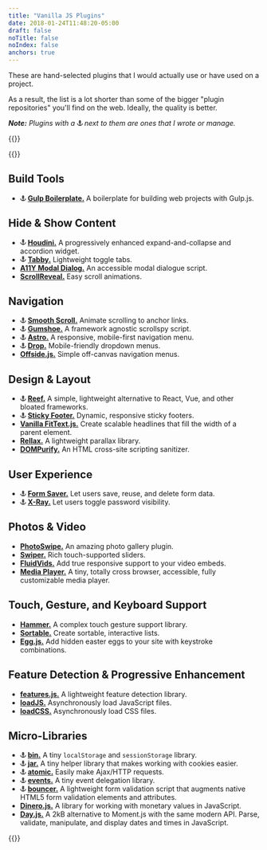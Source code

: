 ```yaml
---
title: "Vanilla JS Plugins"
date: 2018-01-24T11:48:20-05:00
draft: false
noTitle: false
noIndex: false
anchors: true
---
```


These are hand-selected plugins that I would actually use or have used on a project.

As a result, the list is a lot shorter than some of the bigger "plugin repositories" you'll find on the web. Ideally, the quality is better.

*__Note:__ Plugins with a <svg xmlns="http://www.w3.org/2000/svg" style="height:.8em;width:.8em" height="1em" width="1em" viewBox="0 0 16 16"><title>**</title><path fill="currentColor" d="M14 9v2.066c-1.258 1.285-3.016 2.526-5 2.852V8.001h3v-1L9 5.83A3.001 3.001 0 0 0 8 .001 3 3 0 0 0 7 5.83L4 7.001v1h3v5.917c-1.984-.326-3.742-1.567-5-2.852V9H0v1c0 2 4 6 8 6s8-4 8-6V9h-2zM9 3a1 1 0 1 1-2 0 1 1 0 0 1 2 0z"></path></svg> next to them are ones that I wrote or manage.*

{{<cta for="toolkit-plugins">}}

{{<toc>}}

## Build Tools

- <svg xmlns="http://www.w3.org/2000/svg" style="height:.8em;width:.8em" height="1em" width="1em" viewBox="0 0 16 16"><title>**</title><path fill="currentColor" d="M14 9v2.066c-1.258 1.285-3.016 2.526-5 2.852V8.001h3v-1L9 5.83A3.001 3.001 0 0 0 8 .001 3 3 0 0 0 7 5.83L4 7.001v1h3v5.917c-1.984-.326-3.742-1.567-5-2.852V9H0v1c0 2 4 6 8 6s8-4 8-6V9h-2zM9 3a1 1 0 1 1-2 0 1 1 0 0 1 2 0z"></path></svg> **[Gulp Boilerplate.](https://github.com/cferdinandi/gulp-boilerplate)** A boilerplate for building web projects with Gulp.js.

## Hide & Show Content

- <svg xmlns="http://www.w3.org/2000/svg" style="height:.8em;width:.8em" height="1em" width="1em" viewBox="0 0 16 16"><title>**</title><path fill="currentColor" d="M14 9v2.066c-1.258 1.285-3.016 2.526-5 2.852V8.001h3v-1L9 5.83A3.001 3.001 0 0 0 8 .001 3 3 0 0 0 7 5.83L4 7.001v1h3v5.917c-1.984-.326-3.742-1.567-5-2.852V9H0v1c0 2 4 6 8 6s8-4 8-6V9h-2zM9 3a1 1 0 1 1-2 0 1 1 0 0 1 2 0z"></path></svg> **[Houdini.](https://github.com/cferdinandi/houdini/)** A progressively enhanced expand-and-collapse and accordion widget.
- <svg xmlns="http://www.w3.org/2000/svg" style="height:.8em;width:.8em" height="1em" width="1em" viewBox="0 0 16 16"><title>**</title><path fill="currentColor" d="M14 9v2.066c-1.258 1.285-3.016 2.526-5 2.852V8.001h3v-1L9 5.83A3.001 3.001 0 0 0 8 .001 3 3 0 0 0 7 5.83L4 7.001v1h3v5.917c-1.984-.326-3.742-1.567-5-2.852V9H0v1c0 2 4 6 8 6s8-4 8-6V9h-2zM9 3a1 1 0 1 1-2 0 1 1 0 0 1 2 0z"></path></svg> **[Tabby.](https://github.com/cferdinandi/tabby/)** Lightweight toggle tabs.
- **[A11Y Modal Dialog.](https://github.com/scottaohara/accessible_modal_window)** An accessible modal dialogue script.
- **[ScrollReveal.](https://scrollrevealjs.org/)** Easy scroll animations.


## Navigation

- <svg xmlns="http://www.w3.org/2000/svg" style="height:.8em;width:.8em" height="1em" width="1em" viewBox="0 0 16 16"><title>**</title><path fill="currentColor" d="M14 9v2.066c-1.258 1.285-3.016 2.526-5 2.852V8.001h3v-1L9 5.83A3.001 3.001 0 0 0 8 .001 3 3 0 0 0 7 5.83L4 7.001v1h3v5.917c-1.984-.326-3.742-1.567-5-2.852V9H0v1c0 2 4 6 8 6s8-4 8-6V9h-2zM9 3a1 1 0 1 1-2 0 1 1 0 0 1 2 0z"></path></svg> **[Smooth Scroll.](https://github.com/cferdinandi/smooth-scroll/)** Animate scrolling to anchor links.
- <svg xmlns="http://www.w3.org/2000/svg" style="height:.8em;width:.8em" height="1em" width="1em" viewBox="0 0 16 16"><title>**</title><path fill="currentColor" d="M14 9v2.066c-1.258 1.285-3.016 2.526-5 2.852V8.001h3v-1L9 5.83A3.001 3.001 0 0 0 8 .001 3 3 0 0 0 7 5.83L4 7.001v1h3v5.917c-1.984-.326-3.742-1.567-5-2.852V9H0v1c0 2 4 6 8 6s8-4 8-6V9h-2zM9 3a1 1 0 1 1-2 0 1 1 0 0 1 2 0z"></path></svg> **[Gumshoe.](https://github.com/cferdinandi/gumshoe/)** A framework agnostic scrollspy script.
- <svg xmlns="http://www.w3.org/2000/svg" style="height:.8em;width:.8em" height="1em" width="1em" viewBox="0 0 16 16"><title>**</title><path fill="currentColor" d="M14 9v2.066c-1.258 1.285-3.016 2.526-5 2.852V8.001h3v-1L9 5.83A3.001 3.001 0 0 0 8 .001 3 3 0 0 0 7 5.83L4 7.001v1h3v5.917c-1.984-.326-3.742-1.567-5-2.852V9H0v1c0 2 4 6 8 6s8-4 8-6V9h-2zM9 3a1 1 0 1 1-2 0 1 1 0 0 1 2 0z"></path></svg> **[Astro.](https://github.com/cferdinandi/astro/)** A responsive, mobile-first navigation menu.
- <svg xmlns="http://www.w3.org/2000/svg" style="height:.8em;width:.8em" height="1em" width="1em" viewBox="0 0 16 16"><title>**</title><path fill="currentColor" d="M14 9v2.066c-1.258 1.285-3.016 2.526-5 2.852V8.001h3v-1L9 5.83A3.001 3.001 0 0 0 8 .001 3 3 0 0 0 7 5.83L4 7.001v1h3v5.917c-1.984-.326-3.742-1.567-5-2.852V9H0v1c0 2 4 6 8 6s8-4 8-6V9h-2zM9 3a1 1 0 1 1-2 0 1 1 0 0 1 2 0z"></path></svg> **[Drop.](https://github.com/cferdinandi/drop/)** Mobile-friendly dropdown menus.
- **[Offside.js.](https://github.com/toomuchdesign/offside)** Simple off-canvas navigation menus.


## Design & Layout

- <svg xmlns="http://www.w3.org/2000/svg" style="height:.8em;width:.8em" height="1em" width="1em" viewBox="0 0 16 16"><title>**</title><path fill="currentColor" d="M14 9v2.066c-1.258 1.285-3.016 2.526-5 2.852V8.001h3v-1L9 5.83A3.001 3.001 0 0 0 8 .001 3 3 0 0 0 7 5.83L4 7.001v1h3v5.917c-1.984-.326-3.742-1.567-5-2.852V9H0v1c0 2 4 6 8 6s8-4 8-6V9h-2zM9 3a1 1 0 1 1-2 0 1 1 0 0 1 2 0z"></path></svg> **[Reef.](https://github.com/cferdinandi/reef/)** A simple, lightweight alternative to React, Vue, and other bloated frameworks.
- <svg xmlns="http://www.w3.org/2000/svg" style="height:.8em;width:.8em" height="1em" width="1em" viewBox="0 0 16 16"><title>**</title><path fill="currentColor" d="M14 9v2.066c-1.258 1.285-3.016 2.526-5 2.852V8.001h3v-1L9 5.83A3.001 3.001 0 0 0 8 .001 3 3 0 0 0 7 5.83L4 7.001v1h3v5.917c-1.984-.326-3.742-1.567-5-2.852V9H0v1c0 2 4 6 8 6s8-4 8-6V9h-2zM9 3a1 1 0 1 1-2 0 1 1 0 0 1 2 0z"></path></svg> **[Sticky Footer.](https://github.com/cferdinandi/sticky-footer/)** Dynamic, responsive sticky footers.
- **[Vanilla FitText.js.](https://github.com/adactio/FitText.js)** Create scalable headlines that fill the width of a parent element.
- **[Rellax.](https://dixonandmoe.com/rellax/)** A lightweight parallax library.
- **[DOMPurify.](https://github.com/cure53/DOMPurify)** An HTML cross-site scripting sanitizer.


## User Experience

- <svg xmlns="http://www.w3.org/2000/svg" style="height:.8em;width:.8em" height="1em" width="1em" viewBox="0 0 16 16"><title>**</title><path fill="currentColor" d="M14 9v2.066c-1.258 1.285-3.016 2.526-5 2.852V8.001h3v-1L9 5.83A3.001 3.001 0 0 0 8 .001 3 3 0 0 0 7 5.83L4 7.001v1h3v5.917c-1.984-.326-3.742-1.567-5-2.852V9H0v1c0 2 4 6 8 6s8-4 8-6V9h-2zM9 3a1 1 0 1 1-2 0 1 1 0 0 1 2 0z"></path></svg> **[Form Saver.](https://github.com/cferdinandi/form-saver/)** Let users save, reuse, and delete form data.
- <svg xmlns="http://www.w3.org/2000/svg" style="height:.8em;width:.8em" height="1em" width="1em" viewBox="0 0 16 16"><title>**</title><path fill="currentColor" d="M14 9v2.066c-1.258 1.285-3.016 2.526-5 2.852V8.001h3v-1L9 5.83A3.001 3.001 0 0 0 8 .001 3 3 0 0 0 7 5.83L4 7.001v1h3v5.917c-1.984-.326-3.742-1.567-5-2.852V9H0v1c0 2 4 6 8 6s8-4 8-6V9h-2zM9 3a1 1 0 1 1-2 0 1 1 0 0 1 2 0z"></path></svg> **[X-Ray.](https://github.com/cferdinandi/x-ray/)** Let users toggle password visibility.


## Photos & Video

- **[PhotoSwipe.](http://photoswipe.com/)** An amazing photo gallery plugin.
- **[Swiper.](http://idangero.us/swiper/)** Rich touch-supported sliders.
- **[FluidVids.](https://github.com/toddmotto/fluidvids)** Add true responsive support to your video embeds.
- **[Media Player.](https://github.com/jonathantneal/media-player)** A tiny, totally cross browser, accessible, fully customizable media player.


## Touch, Gesture, and Keyboard Support

- **[Hammer.](http://hammerjs.github.io/)** A complex touch gesture support library.
- **[Sortable.](http://rubaxa.github.io/Sortable/)** Create sortable, interactive lists.
- **[Egg.js.](http://thatmikeflynn.com/egg.js/)** Add hidden easter eggs to your site with keystroke combinations.


## Feature Detection & Progressive Enhancement

- **[features.js.](http://featurejs.com/)** A lightweight feature detection library.
- **[loadJS.](https://github.com/filamentgroup/loadJS/)** Asynchronously load JavaScript files.
- **[loadCSS.](https://github.com/filamentgroup/loadCSS/)** Asynchronously load CSS files.


## Micro-Libraries

- <svg xmlns="http://www.w3.org/2000/svg" style="height:.8em;width:.8em" height="1em" width="1em" viewBox="0 0 16 16"><title>**</title><path fill="currentColor" d="M14 9v2.066c-1.258 1.285-3.016 2.526-5 2.852V8.001h3v-1L9 5.83A3.001 3.001 0 0 0 8 .001 3 3 0 0 0 7 5.83L4 7.001v1h3v5.917c-1.984-.326-3.742-1.567-5-2.852V9H0v1c0 2 4 6 8 6s8-4 8-6V9h-2zM9 3a1 1 0 1 1-2 0 1 1 0 0 1 2 0z"></path></svg> **[bin.](https://github.com/cferdinandi/bin)** A tiny `localStorage` and `sessionStorage` library.
- <svg xmlns="http://www.w3.org/2000/svg" style="height:.8em;width:.8em" height="1em" width="1em" viewBox="0 0 16 16"><title>**</title><path fill="currentColor" d="M14 9v2.066c-1.258 1.285-3.016 2.526-5 2.852V8.001h3v-1L9 5.83A3.001 3.001 0 0 0 8 .001 3 3 0 0 0 7 5.83L4 7.001v1h3v5.917c-1.984-.326-3.742-1.567-5-2.852V9H0v1c0 2 4 6 8 6s8-4 8-6V9h-2zM9 3a1 1 0 1 1-2 0 1 1 0 0 1 2 0z"></path></svg> **[jar.](https://github.com/cferdinandi/jar)** A tiny helper library that makes working with cookies easier.
- <svg xmlns="http://www.w3.org/2000/svg" style="height:.8em;width:.8em" height="1em" width="1em" viewBox="0 0 16 16"><title>**</title><path fill="currentColor" d="M14 9v2.066c-1.258 1.285-3.016 2.526-5 2.852V8.001h3v-1L9 5.83A3.001 3.001 0 0 0 8 .001 3 3 0 0 0 7 5.83L4 7.001v1h3v5.917c-1.984-.326-3.742-1.567-5-2.852V9H0v1c0 2 4 6 8 6s8-4 8-6V9h-2zM9 3a1 1 0 1 1-2 0 1 1 0 0 1 2 0z"></path></svg> **[atomic.](https://github.com/cferdinandi/atomic)** Easily make Ajax/HTTP requests.
- <svg xmlns="http://www.w3.org/2000/svg" style="height:.8em;width:.8em" height="1em" width="1em" viewBox="0 0 16 16"><title>**</title><path fill="currentColor" d="M14 9v2.066c-1.258 1.285-3.016 2.526-5 2.852V8.001h3v-1L9 5.83A3.001 3.001 0 0 0 8 .001 3 3 0 0 0 7 5.83L4 7.001v1h3v5.917c-1.984-.326-3.742-1.567-5-2.852V9H0v1c0 2 4 6 8 6s8-4 8-6V9h-2zM9 3a1 1 0 1 1-2 0 1 1 0 0 1 2 0z"></path></svg> **[events.](https://github.com/cferdinandi/events)** A tiny event delegation library.
- <svg xmlns="http://www.w3.org/2000/svg" style="height:.8em;width:.8em" height="1em" width="1em" viewBox="0 0 16 16"><title>**</title><path fill="currentColor" d="M14 9v2.066c-1.258 1.285-3.016 2.526-5 2.852V8.001h3v-1L9 5.83A3.001 3.001 0 0 0 8 .001 3 3 0 0 0 7 5.83L4 7.001v1h3v5.917c-1.984-.326-3.742-1.567-5-2.852V9H0v1c0 2 4 6 8 6s8-4 8-6V9h-2zM9 3a1 1 0 1 1-2 0 1 1 0 0 1 2 0z"></path></svg> **[bouncer.](https://github.com/cferdinandi/bouncer)** A lightweight form validation script that augments native HTML5 form validation elements and attributes.
- **[Dinero.js.](https://sarahdayan.github.io/dinero.js/)** A library for working with monetary values in JavaScript.
- **[Day.js.](https://github.com/xx45/dayjs)** A 2kB alternative to Moment.js with the same modern API. Parse, validate, manipulate, and display dates and times in JavaScript.

{{<mailchimp intro="true">}}